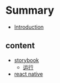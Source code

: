 # Summary

* [Introduction](README.md)

## content

* [storybook](storybook.md)
  * [运行](jie-shao.md)
* [react native](react-native.md)

